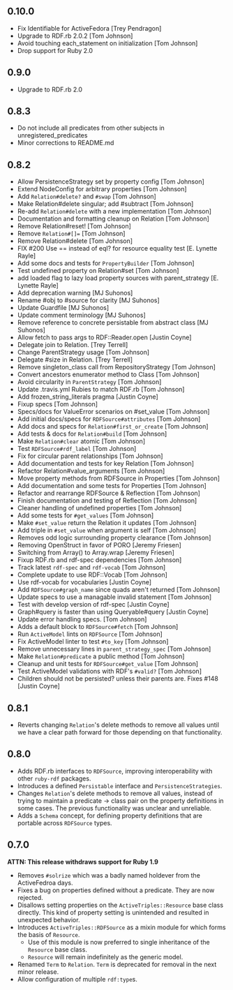 0.10.0
----
  - Fix Identifiable for ActiveFedora [Trey Pendragon]
  - Upgrade to RDF.rb 2.0.2 [Tom Johnson]
  - Avoid touching each_statement on initialization [Tom Johnson]
  - Drop support for Ruby 2.0

0.9.0
-----
 - Upgrade to RDF.rb 2.0

0.8.3
-----
 - Do not include all predicates from other subjects in unregistered_predicates
 - Minor corrections to README.md

0.8.2
-----
* Allow PersistenceStrategy set by property config [Tom Johnson]
* Extend NodeConfig for arbitrary properties [Tom Johnson]
* Add `Relation#delete?` and `#swap` [Tom Johnson]
* Make Relation#delete singular; add #subtract [Tom Johnson]
* Re-add `Relation#delete` with a new implementation [Tom Johnson]
* Documentation and formatting cleanup on Relation [Tom Johnson]
* Remove Relation#reset! [Tom Johnson]
* Remove `Relation#[]=` [Tom Johnson]
* Remove Relation#delete [Tom Johnson]
* FIX #200 Use == instead of eql? for resource equality test [E. Lynette Rayle]
* Add some docs and tests for `PropertyBuilder` [Tom Johnson]
* Test undefined property on Relation#set [Tom Johnson]
* add loaded flag to lazy load property sources with parent_strategy [E. Lynette Rayle]
* Add deprecation warning [MJ Suhonos]
* Rename #obj to #source for clarity [MJ Suhonos]
* Update Guardfile [MJ Suhonos]
* Update comment terminology [MJ Suhonos]
* Remove reference to concrete persistable from abstract class [MJ Suhonos]
* Allow fetch to pass args to RDF::Reader.open [Justin Coyne]
* Delegate join to Relation. [Trey Terrell]
* Change ParentStrategy usage [Tom Johnson]
* Delegate #size in Relation. [Trey Terrell]
* Remove singleton_class call from RepositoryStrategy [Tom Johnson]
* Convert ancestors enumerator method to Class [Tom Johnson]
* Avoid circularity in `ParentStrategy` [Tom Johnson]
* Update .travis.yml Rubies to match RDF.rb [Tom Johnson]
* Add frozen_string_literals pragma [Justin Coyne]
* Fixup specs [Tom Johnson]
* Specs/docs for ValueError scenarios on #set_value [Tom Johnson]
* Add initial docs/specs for `RDFSource#attributes` [Tom Johnson]
* Add docs and specs for `Relation#first_or_create` [Tom Johnson]
* Add tests & docs for `Relation#build` [Tom Johnson]
* Make `Relation#clear` atomic [Tom Johnson]
* Test `RDFSource#rdf_label` [Tom Johnson]
* Fix for circular parent relationships [Tom Johnson]
* Add documentation and tests for key Relation [Tom Johnson]
* Refactor Relation#value_arguments [Tom Johnson]
* Move property methods from RDFSource in Properties [Tom Johnson]
* Add documentation and some tests for Properties [Tom Johnson]
* Refactor and rearrange RDFSource & Reflection [Tom Johnson]
* Finish documentation and testing of Reflection [Tom Johnson]
* Cleaner handling of undefined properties [Tom Johnson]
* Add some tests for `#get_values` [Tom Johnson]
* Make `#set_value` return the Relation it updates [Tom Johnson]
* Add triple in `#set_value` when argument is self [Tom Johnson]
* Removes odd logic surrounding property clearance [Tom Johnson]
* Removing OpenStruct in favor of PORO [Jeremy Friesen]
* Switching from Array() to Array.wrap [Jeremy Friesen]
* Fixup RDF.rb and rdf-spec dependencies [Tom Johnson]
* Track latest `rdf-spec` and `rdf-vocab` [Tom Johnson]
* Complete update to use RDF::Vocab [Tom Johnson]
* Use rdf-vocab for vocabularies [Justin Coyne]
* Add `RDFSource#graph_name` since quads aren't returned [Tom Johnson]
* Update specs to use a managable invalid statement [Tom Johnson]
* Test with develop version of rdf-spec [Justin Coyne]
* Graph#query is faster than using Queryable#query [Justin Coyne]
* Update error handling specs. [Tom Johnson]
* Adds a default block to `RDFSource#fetch` [Tom Johnson]
* Run `ActiveModel` lints on `RDFSource` [Tom Johnson]
* Fix ActiveModel linter to test `#to_key` [Tom Johnson]
* Remove unnecessary lines in `parent_strategy_spec` [Tom Johnson]
* Make `Relation#predicate` a public method [Tom Johnson]
* Cleanup and unit tests for `RDFSource#get_value` [Tom Johnson]
* Test ActiveModel validations with RDF's `#valid?` [Tom Johnson]
* Children should not be persisted? unless their parents are. Fixes #148 [Justin Coyne]


0.8.1
-----

  - Reverts changing `Relation`'s delete methods to remove all values until we
  have a clear path forward for those depending on that functionality.

0.8.0
-----
  - Adds RDF.rb interfaces to `RDFSource`, improving interoperability 
  with other `ruby-rdf` packages.
  - Introduces a defined `Persistable` interface and 
  `PersistenceStrategies`.
  - Changes `Relation`'s delete methods to remove all values, instead of
  trying to maintain a predicate -> class pair on the property 
  definitions in some cases. The previous functionality was unclear and
  unreliable.
  - Adds a `Schema` concept, for defining property definitions that are
   portable across `RDFSource` types.


0.7.0
-----

__ATTN: This release withdraws support for Ruby 1.9__

  - Removes `#solrize` which was a badly named holdever from the
  ActiveFedroa days.
  - Fixes a bug on properties defined without a predicate. They are now
  rejected.
  - Disallows setting properties on the `ActiveTriples::Resource` base
  class directly. This kind of property setting is unintended and
  resulted in unexpected behavior.
  - Introduces `ActiveTriples::RDFSource` as a mixin module for which
  forms the basis of `Resource`.
    - Use of this module is now preferred to single inheritance of the
  `Resource` base class.
    - `Resource` will remain indefinitely as the generic model.
  - Renamed `Term` to `Relation`. `Term` is deprecated for removal in
  the next minor release.
  - Allow configuration of multiple `rdf:type`s.
